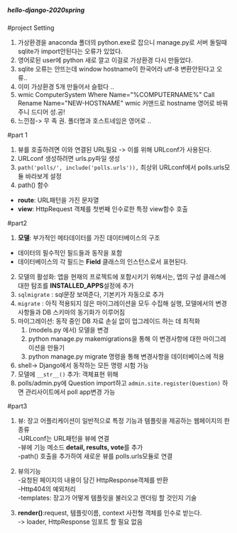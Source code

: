 ##### hello-django-2020spring

#project Setting
 1) 가상환경을 anaconda 폴더의 python.exe로 잡으니 manage.py로 서버 돌릴때 sqlite가 import안된다는 오류가 있었다.
 3) 영어로된 user에 python 새로 깔고 이걸로 가상환경 다시 만들었다.
 4) sqlite 오류는 안뜨는데 window hostname이 한국어라 utf-8 변환안된다고 오류..
 5) 이미 가상환경 5개 만들어서 슬펐다 ..
 6) wmic ComputerSystem Where Name="%COMPUTERNAME%" Call Rename Name="NEW-HOSTNAME"
    wmic 커맨드로 hostname 영어로 바꿔주니 드디어 성.공!
 7) 느낀점-> 무 족  권. 폴더명과 호스트네임은 영어로 ..
 
 #part 1
 1. 뷰를 호출하려면 이와 연결된 URL필요 -> 이를 위해 URLconf가 사용된다.
 2. URLconf 생성하려면 urls.py파일 생성
 3. `path('polls/', include('polls.urls')),` 
   최상위 URLconf에서 polls.urls모듈 바라보게 설정
 4. path() 함수
 - **route**: URL패턴을 가진 문자열
 - **view**: HttpRequest 객체를 첫번째 인수로한 특정 view함수 호출
 
 #part2
 1) **모델**: 부가적인 메타데이터를 가진 데이터베이스의 구조
 - 데이터의 필수적인 필드들과 동작을 포함
 - 데이터베이스의 각 필드는 **Field** 클래스의 인스턴스로서 표현된다.
 2) 모델의 활성화: 앱을 현재의 프로젝트에 포함시키기 위해서는, 앱의 구성 클래스에 대한 탐조를 **INSTALLED_APPS**설정에 추가
 3) `sqlmigrate` : sql문장 보여준다, 기본키가 자동으로 추가
 4) `migrate` : 아직 적용되지 않은 마이그레이션을 모두 수집해 실행, 모델에서의 변경 사항들과 DB 스키마의 동기화가 이루어짐
 5) 마이그레이션: 동작 중인 DB 자료 손실 없이 업그레이드 하는 데 최적화
    1. (models.py 에서) 모델을 변경
    2. python manage.py makemigrations을 통해 이 변경사항에 대한 마이그레이션을 만들기
    3. python manage.py migrate 명령을 통해 변경사항을 데이터베이스에 적용
 6) shell-> Django에서 동작하는 모든 명령 시험 가능 
 7) 모델에 `__str__()` 추가: 객체표현 위해
 8) polls/admin.py에 Question import하고 `admin.site.register(Question)` 하면 관리사이트에서 poll app변경 가능
 
 #part3
 1) 뷰: 장고 어플리케이션이 일반적으로 특정 기능과 템플릿을 제공하는 웹페이지의 한 종류   
 -URLconf는 URL패턴을 뷰에 연결   
 -뷰에 기능 메소드 **detail, results, vote**를 추가             
 -path() 호출을 추가하여 새로운 뷰를 polls.urls모듈로 연결
 
 2) 뷰의기능                                                                                                
 -요청된 페이지의 내용이 담긴 HttpResponse객체를 반환                                                                                                       
 -Http404의 예외처리  
 -templates: 장고가 어떻게 템플릿을 불러오고 렌더링 할 것인지 기술
 3) **render()**:request, 템플릿이름, context 사전형 객체를 인수로 받는다.                   
 -> loader, HttpResponse 임포트 할 필요 없음